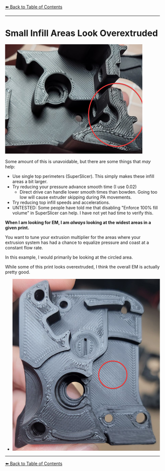 [:arrow_left: Back to Table of Contents](/README.md)

---
# Small Infill Areas Look Overextruded

![](/images/troubleshooting/SmallAreas.png) 

Some amount of this is unavoidable, but there are some things that *may* help:
- Use single top perimeters (SuperSlicer). This simply makes these infill areas a bit larger.
- Try reducing your pressure advance smooth time (I use 0.02)
    - Direct drive can handle lower smooth times than bowden. Going too low will cause extruder skipping during PA movements.
- Try reducing top infill speeds and accelerations.
- UNTESTED: Some people have told me that disabling "Enforce 100% fill volume" in SuperSlicer can help. I have not yet had time to verify this.


**When I am looking for EM, I am *always* looking at the widest areas in a given print.** 

You want to tune your extrusion multiplier for the areas where your extrusion system has had a chance to equalize pressure and coast at a constant flow rate.

In this example, I would primarily be looking at the circled area. 

While some of this print looks overextruded, I think the overall EM is actually pretty good.

- ![](/images/em-wheretolook.png) 

---

[:arrow_left: Back to Table of Contents](/README.md)